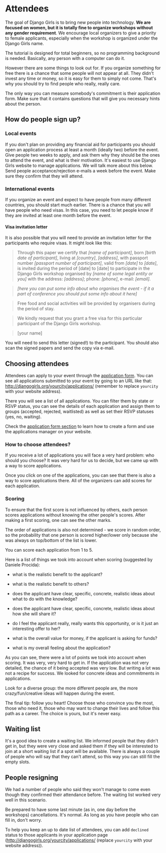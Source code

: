 # Attendees

The goal of Django Girls is to bring new people into technology. __We are focused on women, but it is totally fine to organize workshops without any gender requirement__. We encourage local organizers to give a priority to female applicants, especially when the workshop is organized under the Django Girls name. 

The tutorial is designed for total beginners, so no programming background is needed. Basically, any person with a computer can do it.

However there are some things to look out for. If you organize something for free there is a chance that some people will not appear at all. They didn't invest any time or money, so it is easy for them to simply not come. That's why you should try to find people who really, really care.

The only way you can measure somebody's commitment is their application form. Make sure that it contains questions that will give you necessary hints about the person.

## How do people sign up?

### Local events

If you don't plan on providing any financial aid for participants you should open an application process at least a month (ideally two) before the event. Give people two weeks to apply, and ask them why they should be the ones to attend the event, and what is their motivation. It's easiest to use Django Girls website to manage applications. We will talk more about this below. Send people acceptance/rejection e-mails a week before the event. Make sure they confirm that they will attend.

### International events

If you organize an event and expect to have people from many different countries, you should start much earlier. There is a chance that you will have people who need visas. In this case, you need to let people know if they are invited at least one month before the event.

#### Visa invitation letter

It is also possible that you will need to provide an invitation letter for the participants who require visas. It might look like this:

> Through this paper we certify that _[name of participant]_, born _[birth date of participant]_, living at _[country]_, _[address]_, with passport number _[passport number of participant]_, valid from _[date]_ to _[date]_, is invited during the period of [date] to [date] to participate in the Django Girls workshop organised by _[name of some legal entity or you]_ with the address: _[address]_; phone: _[phone]_, e-mail: _[email]_.

> _[here you can put some info about who organises the event - if it a part of conference you should put some info about it here]_

> Free food and social activities will be provided by organisers during the period of stay.

> We kindly request that you grant a free visa for this particular participant of the Django Girls workshop.

> [your name]

You will need to send this letter (signed!) to the participant. You should also scan the signed papers and send the copy via e-mail.

## Choosing attendees

Attendees can apply to your event through the [application form](../application_form/README.md). You can see all applications submitted to your event by going to an URL like that: http://djangogirls.org/yourcity/applications/ (remember to replace `yourcity` with your website address).

There you will see a list of all applications. You can filter them by state or RSVP status, you can see the details of each application and assign them to groups (accepted, rejected, waitlisted) as well as set their RSVP statuses (yes, no, waiting).

Check the [application form section](../application_form/README.md) to learn how to create a form and use the applications manager on your website.

### How to choose attendees?

If you receive a lot of applications you will face a very hard problem: who should you choose? It was very hard for us to decide, but we came up with a way to score applications.

Once you click on one of the applications, you can see that there is also a way to score applications there. All of the organizers can add scores for each application.

### Scoring

To ensure that the first score is not influenced by others, each person scores applications without knowing the other people's scores. After making a first scoring, one can see the other marks.

The order of applications is also not determined - we score in random order, so the probability that one person is scored higher/lower only because she was always on top/bottom of the list is lower.

You can score each application from 1 to 5.

Here is a list of things we took into account when scoring (suggested by Daniele Procida):

* what is the realistic benefit to the applicant?

* what is the realistic benefit to others?

* does the applicant have clear, specific, concrete, realistic ideas about what to do with the knowledge?

* does the applicant have clear, specific, concrete, realistic ideas about how she will share it?

* do I feel the applicant really, really wants this opportunity, or is it just an interesting offer to her?

* what is the overall value for money, if the applicant is asking for funds?

* what is my overall feeling about the application?

As you can see, there were a lot of points we took into account when scoring. It was very, very hard to get in. If the application was not very detailed, the chance of it being accepted was very low. But writing a lot was not a recipe for success. We looked for concrete ideas and commitments in applications.

Look for a diverse group: the more different people are, the more crazy/fun/creative ideas will happen during the event.

The final tip: follow you heart! Choose those who convince you the most, those who need it, those who may want to change their lives and follow this path as a career. The choice is yours, but it's never easy.

## Waiting list

It's a good idea to create a waiting list. We informed people that they didn't get in, but they were very close and asked them if they will be interested to join at a short waiting list if a spot will be available. There is always a couple of people who will say that they can't attend, so this way you can still fill the empty slots. 

## People resigning

We had a number of people who said they won't manage to come even though they confirmed their attendance before. The waiting list worked very well in this scenario.

Be prepared to have some last minute (as in, one day before the workshops) cancellations. It's normal. As long as you have people who can fill in, don't worry.

To help you keep an up to date list of attendees, you can add `declined` status to those applicants in your application page (http://djangogirls.org/yourcity/applications/ (replace `yourcity` with your website address)).